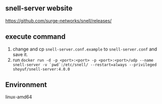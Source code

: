 ## snell-server website

https://github.com/surge-networks/snell/releases/

## execute command

1. change and cp `snell-server.conf.example` to `snell-server.conf` and save it.
1. run `` docker run -d -p <port>:<port> -p <port>:<port>/udp --name snell-server -v `pwd`:/etc/snell/ --restart=always --privileged shoyuf/snell-server:4.0.0 ``

## Environment

linux-amd64
